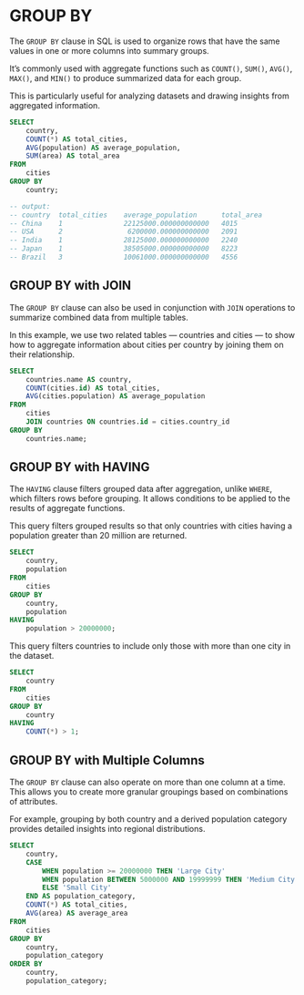 # GROUP BY

The ```GROUP BY``` clause in SQL is used to organize rows that have the same values in one or more columns into summary groups.

It’s commonly used with aggregate functions such as ```COUNT()```, ```SUM()```, ```AVG()```, ```MAX()```, and ```MIN()``` to produce summarized data for each group.

This is particularly useful for analyzing datasets and drawing insights from aggregated information.

```sql
SELECT
    country,
    COUNT(*) AS total_cities,
    AVG(population) AS average_population,
    SUM(area) AS total_area
FROM
    cities
GROUP BY
    country;

-- output:
-- country  total_cities    average_population      total_area
-- China    1               22125000.000000000000   4015
-- USA      2                6200000.000000000000   2091
-- India    1               28125000.000000000000   2240
-- Japan    1               38505000.000000000000   8223
-- Brazil   3               10061000.000000000000   4556
```

## GROUP BY with JOIN

The ```GROUP BY``` clause can also be used in conjunction with ```JOIN``` operations to summarize combined data from multiple tables.

In this example, we use two related tables — countries and cities — to show how to aggregate information about cities per country by joining them on their relationship.

```sql
SELECT
    countries.name AS country,
    COUNT(cities.id) AS total_cities,
    AVG(cities.population) AS average_population
FROM
    cities
    JOIN countries ON countries.id = cities.country_id
GROUP BY
    countries.name;
```

## GROUP BY with HAVING

The ```HAVING``` clause filters grouped data after aggregation, unlike ```WHERE```, which filters rows before grouping. It allows conditions to be applied to the results of aggregate functions.

This query filters grouped results so that only countries with cities having a population greater than 20 million are returned.

```sql
SELECT
    country,
    population
FROM
    cities
GROUP BY
    country,
    population
HAVING
    population > 20000000;
```

This query filters countries to include only those with more than one city in the dataset.

```sql
SELECT
    country
FROM
    cities
GROUP BY
    country
HAVING
    COUNT(*) > 1;
```

## GROUP BY with Multiple Columns

The ```GROUP BY``` clause can also operate on more than one column at a time. This allows you to create more granular groupings based on combinations of attributes.

For example, grouping by both country and a derived population category provides detailed insights into regional distributions.

```sql
SELECT
    country,
    CASE
        WHEN population >= 20000000 THEN 'Large City'
        WHEN population BETWEEN 5000000 AND 19999999 THEN 'Medium City'
        ELSE 'Small City'
    END AS population_category,
    COUNT(*) AS total_cities,
    AVG(area) AS average_area
FROM
    cities
GROUP BY
    country,
    population_category
ORDER BY
    country,
    population_category;
```

